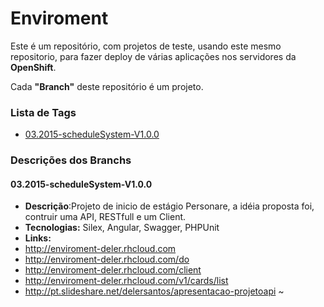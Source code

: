 # **Enviroment** 
Este é um repositório, com projetos de teste, usando este mesmo repositorio,
para fazer deploy de várias aplicações nos servidores da **OpenShift**.

Cada **"Branch"** deste repositório é um projeto.

### Lista de Tags 
  - <a href="#03.2015-scheduleSystem-V1.0.0">03.2015-scheduleSystem-V1.0.0</a>

### Descrições dos Branchs
#### <a name="03.2015-scheduleSystem-V1.0.0">03.2015-scheduleSystem-V1.0.0</a>
  - **Descrição**:Projeto de inicio de estágio Personare, a idéia proposta foi, contruir uma API, RESTfull e um Client.
  - **Tecnologias:** Silex, Angular, Swagger, PHPUnit
  - **Links:**
   - http://enviroment-deler.rhcloud.com
   - http://enviroment-deler.rhcloud.com/do
   - http://enviroment-deler.rhcloud.com/client
   - http://enviroment-deler.rhcloud.com/v1/cards/list
   - http://pt.slideshare.net/delersantos/apresentacao-projetoapi
~                                                                 